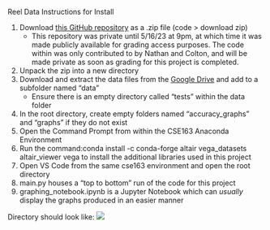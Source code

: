 ﻿Reel Data Instructions for Install

1. Download [this GitHub repository](https://github.com/Coltonc18/ReelData) as a .zip file (code > download zip)
   - This repository was private until 5/16/23 at 9pm, at which time it was made publicly available for grading access purposes. The code within was only contributed to by Nathan and Colton, and will be made private as soon as grading for this project is completed.
2. Unpack the zip into a new directory
3. Download and extract the data files from the [Google Drive](https://drive.google.com/drive/folders/11QQ5HrvlVZ10AKYAUC6a7qK4UDKK-j34?usp=share_link) and add to a subfolder named “data”
   - Ensure there is an empty directory called “tests” within the data folder
4. In the root directory, create empty folders named “accuracy\_graphs” and “graphs” if they do not exist
5. Open the Command Prompt from within the CSE163 Anaconda Environment
6. Run the command:conda install -c conda-forge altair vega\_datasets altair\_viewer vega to install the additional libraries used in this project
7. Open VS Code from the same cse163 environment and open the root directory
8. main.py houses a “top to bottom” run of the code for this project
9. graphing\_notebook.ipynb is a Jupyter Notebook which can *usually* display the graphs produced in an easier manner

Directory should look like:
![](dependancies/Aspose.Words.2f31ee54-6578-4362-bc6d-f9815cbbbe8d.001.png)
